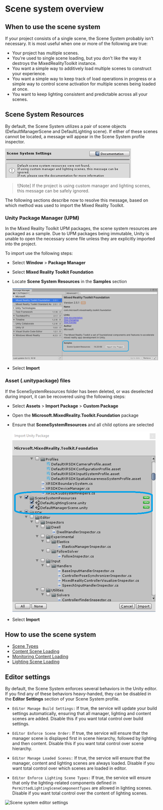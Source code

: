 # Scene system overview

## When to use the scene system

If your project consists of a single scene, the Scene System probably isn't necessary. It is most useful when one or more of the following are true:

- Your project has multiple scenes.
- You're used to single scene loading, but you don't like the way it destroys the MixedRealityToolkit instance.
- You want a simple way to additively load multiple scenes to construct your experience.
- You want a simple way to keep track of load operations in progress or a simple way to control scene activation for multiple scenes being loaded at once.
- You want to keep lighting consistent and predictable across all your scenes.

## Scene System Resources

By default, the Scene System utilizes a pair of scene objects (DefaultManagerScene and DefaultLighting scene). If either of these scenes cannot be located,
a message will appear in the Scene System profile inspector.

![Default resources message](../Images/SceneSystem/DefaultResourcesMessage.png)

>![Note]
> If the project is using custom manager and lighting scenes, this message can be safely ignored.

The following sections describe now to resolve this message, based on which method was used to import the Mixed Reality Toolkit.

### Unity Package Manager (UPM)

In the Mixed Reality Toolkit UPM packages, the scene system resources are packaged as a sample. Due to UPM packages being immutable, Unity
is unable to open the necessary scene file unless they are explicitly imported into the project.

To import use the following steps:

- Select **Window** > **Package Manager**
- Select **Mixed Reality Toolkit Foundation**
- Locate **Scene System Resources** in the **Samples** section

  ![Import scene system resources](../Images/SceneSystem/UpmImportSceneSystemResources.png)

- Select **Import**


### Asset (.unitypackage) files

If the SceneSystemResources folder has been deleted, or was deselected during import, it can be recovered using the following steps:

- Select **Assets** > **Import Package** > **Custom Package**
- Open the **Microsoft.MixedReality.Toolkit.Foundation** package
- Ensure that **SceneSystemResources** and all child options are selected

  ![Reimport scene system resources](../Images/SceneSystem/ReimportSceneSystemResources.png)

- Select **Import** 

## How to use the scene system

- [Scene Types](SceneSystemSceneTypes.md)
- [Content Scene Loading](SceneSystemContentLoading.md)
- [Monitoring Content Loading](SceneSystemLoadProgress.md)
- [Lighting Scene Loading](SceneSystemLightingScenes.md)

## Editor settings

By default, the Scene System enforces several behaviors in the Unity editor. If you find any of these behaviors heavy-handed, they can be disabled in the **Editor Settings** section of your Scene System profile.

- `Editor Manage Build Settings:` If true, the service will update your build settings automatically, ensuring that all manager, lighting and content scenes are added. Disable this if you want total control over build settings.

- `Editor Enforce Scene Order:` If true, the service will ensure that the manager scene is displayed first in scene hierarchy, followed by lighting and then content. Disable this if you want total control over scene hierarchy.

- `Editor Manage Loaded Scenes:` If true, the service will ensure that the manager, content and lighting scenes are always loaded. Disable if you want total control over which scenes are loaded in editor.

- `Editor Enforce Lighting Scene Types:` If true, the service will ensure that only the lighting-related components defined in `PermittedLightingSceneComponentTypes` are allowed in lighting scenes. Disable if you want total control over the content of lighting scenes.

![Scene system editor settings](../Images/SceneSystem/MRTK_SceneSystemProfileEditorSettings.PNG)
